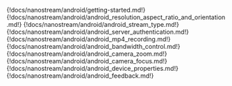 {!docs/nanostream/android/getting-started.md!}
{!docs/nanostream/android/android_resolution_aspect_ratio_and_orientation.md!}
{!docs/nanostream/android/android_stream_type.md!}
{!docs/nanostream/android/android_server_authentication.md!}
{!docs/nanostream/android/android_mp4_recording.md!}
{!docs/nanostream/android/android_bandwidth_control.md!}
{!docs/nanostream/android/android_camera_zoom.md!}
{!docs/nanostream/android/android_camera_focus.md!}
{!docs/nanostream/android/android_device_properties.md!}
{!docs/nanostream/android/android_feedback.md!}
